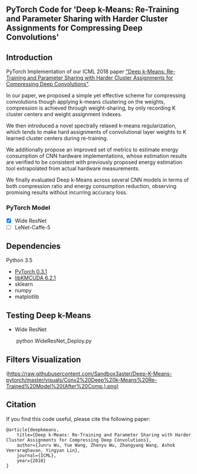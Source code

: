 ## PyTorch Code for 'Deep k-Means: Re-Training and Parameter Sharing with Harder Cluster Assignments for Compressing Deep Convolutions'

## Introduction

PyTorch Implementation of our ICML 2018 paper ["Deep k-Means: Re-Training and Parameter Sharing with Harder Cluster Assignments for Compressing Deep Convolutions"](https://arxiv.org/abs/1806.09228).

In our paper, we proposed a simple yet effective scheme for compressing convolutions though applying k-means clustering on the weights, compression is achieved through weight-sharing, by only recording K cluster centers and weight assignment indexes.

We then introduced a novel spectrally relaxed k-means regularization, which tends to make hard assignments of convolutional layer weights to K learned cluster centers during re-training. 

We additionally propose an improved set of metrics to estimate energy consumption of CNN hardware implementations, whose estimation results are verified to be consistent with previously proposed energy estimation tool extrapolated from actual hardware measurements.

We finally evaluated Deep k-Means across several CNN models in terms of both compression ratio and energy consumption reduction, observing promising results without incurring accuracy loss.

### PyTorch Model

- [x] Wide ResNet
- [ ] LeNet-Caffe-5

## Dependencies

Python 3.5
* [PyTorch 0.3.1](https://pytorch.org/previous-versions/)
* [libKMCUDA 6.2.1](https://github.com/src-d/kmcuda)
* sklearn
* numpy
* matplotlib


## Testing Deep k-Means

* Wide ResNet

&nbsp;&nbsp;&nbsp;&nbsp;&nbsp;&nbsp; python WideResNet_Deploy.py

## Filters Visualization

(https://raw.githubusercontent.com/Sandbox3aster/Deep-K-Means-pytorch/master/visuals/Conv2%20Deep%20k-Means%20Re-Trained%20Model%20(After%20Comp.).png)

## Citation

If you find this code useful, please cite the following paper:

    @article{deepkmeans,
        title={Deep k-Means: Re-Training and Parameter Sharing with Harder Cluster Assignments for Compressing Deep Convolutions},
        author={Junru Wu, Yue Wang, Zhenyu Wu, Zhangyang Wang, Ashok Veeraraghavan, Yingyan Lin},
        journal={ICML},
        year={2018}
    }
